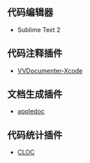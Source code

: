 ## 代码编辑器
- Sublime Text 2

## 代码注释插件
- [VVDocumenter-Xcode](https://github.com/onevcat/VVDocumenter-Xcode "VVDocumenter-Xcode")

## 文档生成插件
- [appledoc](https://github.com/tomaz/appledoc "appledoc")

## 代码统计插件
- [CLOC](https://segmentfault.com/a/1190000002547015 "CLOC")


